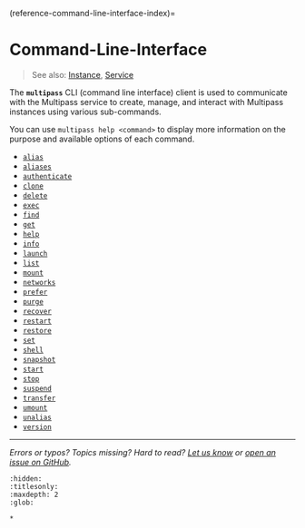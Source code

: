 (reference-command-line-interface-index)=
# Command-Line-Interface

> See also: [Instance](/explanation/instance), [Service](/explanation/service)

The **`multipass`** CLI (command line interface) client is used to communicate with the Multipass service to create, manage, and interact with Multipass instances using various sub-commands.

You can use `multipass help <command>` to display more information on the purpose and available options of each command.

- [`alias`](alias)
- [`aliases`](aliases)
- [`authenticate`](authenticate)
- [`clone`](clone)
- [`delete`](delete)
- [`exec`](exec)
- [`find`](find)
- [`get`](get)
- [`help`](help)
- [`info`](info)
- [`launch`](launch)
- [`list`](list)
- [`mount`](mount)
- [`networks`](networks)
- [`prefer`](prefer)
- [`purge`](purge)
- [`recover`](recover)
- [`restart`](restart)
- [`restore`](restore)
- [`set`](set)
- [`shell`](shell)
- [`snapshot`](snapshot)
- [`start`](start)
- [`stop`](stop)
- [`suspend`](suspend)
- [`transfer`](transfer)
- [`umount`](umount)
- [`unalias`](unalias)
- [`version`](version)

---

*Errors or typos? Topics missing? Hard to read? <a href="https://docs.google.com/forms/d/e/1FAIpQLSd0XZDU9sbOCiljceh3rO_rkp6vazy2ZsIWgx4gsvl_Sec4Ig/viewform?usp=pp_url&entry.317501128=https://canonical.com/multipass/docs/multipass-cli-client" target="_blank">Let us know</a> or <a href="https://github.com/canonical/multipass/issues/new/choose" target="_blank">open an issue on GitHub</a>.*


```{toctree}
:hidden:
:titlesonly:
:maxdepth: 2
:glob:

*

